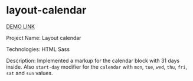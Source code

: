 # layout-calendar

[DEMO LINK](https://annabasenyuk.github.io/layout_calendar/)

Project Name: Layout calendar

Technologies: HTML Sass

Description: Implemented a markup for the calendar block with 31 days inside. Also `start-day` modifier for the `calendar` with `mon`, `tue`, `wed`, `thu`, `fri`, `sat` and `sun` values.
